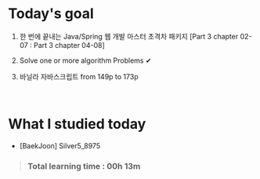 # Today's goal

1. 한 번에 끝내는 Java/Spring 웹 개발 마스터 초격차 패키지 [Part 3 chapter 02-07 : Part 3 chapter 04-08]

2. Solve one or more algorithm Problems ✔

3. 바닐라 자바스크립트 from 149p to 173p

<br>

# What I studied today

* [BaekJoon] Silver5_8975

><h3>Total learning time : 00h 13m</h3>